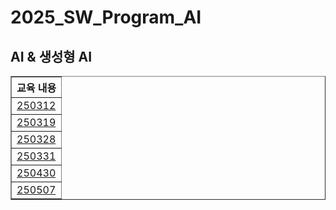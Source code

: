 <h1>2025_SW_Program_AI</h1>
<h2>AI & 생성형 AI</h2>
<table border="1">
    <tr>
        <th>교육 내용</th>
    </tr>
    <tr>
        <td><a href="https://github.com/gomtam/250312_AI">250312</a></td>
    </tr>
    <tr>
        <td><a href="https://github.com/gomtam/250319_AI">250319</a></td>
    </tr>
    <tr>
        <td><a href="https://github.com/gomtam/250328_AI">250328</a></td>
    </tr>
    <tr>
        <td><a href="https://github.com/gomtam/250331_AI">250331</a></td>
    </tr>
    <tr>
        <td><a href="https://github.com/gomtam/250430_AI">250430</a></td>
    </tr>
    <tr>
        <td><a href="https://github.com/gomtam/250507_AI">250507</a></td>
    </tr>
</table>

